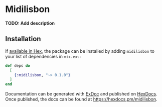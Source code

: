 # Midilisbon

**TODO: Add description**

## Installation

If [available in Hex](https://hex.pm/docs/publish), the package can be installed
by adding `midilisbon` to your list of dependencies in `mix.exs`:

```elixir
def deps do
  [
    {:midilisbon, "~> 0.1.0"}
  ]
end
```

Documentation can be generated with [ExDoc](https://github.com/elixir-lang/ex_doc)
and published on [HexDocs](https://hexdocs.pm). Once published, the docs can
be found at <https://hexdocs.pm/midilisbon>.

